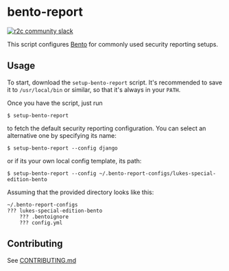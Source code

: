 # bento-report

[![r2c community slack](https://img.shields.io/badge/r2c_slack-join-brightgreen?style=for-the-badge&logo=slack&labelColor=4A154B)](https://join.slack.com/t/r2c-community/shared_invite/enQtNjU0NDYzMjAwODY4LWE3NTg1MGNhYTAwMzk5ZGRhMjQ2MzVhNGJiZjI1ZWQ0NjQ2YWI4ZGY3OGViMGJjNzA4ODQ3MjEzOWExNjZlNTA)

This script configures [Bento](https://github.com/returntocorp/bento)
for commonly used security reporting setups.

## Usage

To start, download the `setup-bento-report` script.
It's recommended to save it to `/usr/local/bin` or similar,
so that it's always in your `PATH`.

Once you have the script, just run

```
$ setup-bento-report
```

to fetch the default security reporting configuration.
You can select an alternative one by specifying its name:

```
$ setup-bento-report --config django
```

or if its your own local config template, its path:

```
$ setup-bento-report --config ~/.bento-report-configs/lukes-special-edition-bento
```

Assuming that the provided directory looks like this:

```
~/.bento-report-configs
??? lukes-special-edition-bento
    ??? .bentoignore
    ??? config.yml
```

## Contributing

See [CONTRIBUTING.md](CONTRIBUTING.md)
